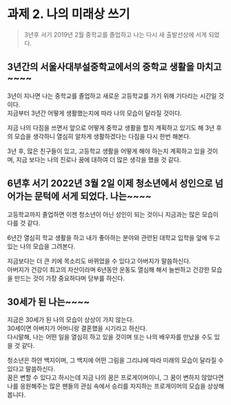 # 과제 2. 나의 미래상 쓰기
> 3년후 서기 2019년 2월 중학교를 졸업하고 나는 다시 새 출발선상에 서게 되었다.


## 3년간의 서울사대부설중학교에서의 중학교 생활을 마치고 ~~~~

3년이 지나면 나는 중학교를 졸업하고 새로운 고등학교를 가기 위해 기다리는 시간일 것이다.  
지금부터 3년간 어떻게 생활했는지에 따라 나의 모습이 달라질 것이다.  

지금 나의 다짐을 쓰면서 앞으로 어떻게 중학교 생활을 할지 계획하고 있기도 해 3년 후의 모습을 생각하니 열심히 알차게 생활하겠다는 다짐을 다시 한번 해본다.  

3년 후, 많은 친구들이 있고, 고등학교 생활을 어떻게 해야 하는지 계획하고 있을 것이며, 지금 보다는 나의 진로나 꿈에 대하여 더 많은 생각을 했을 것 같다.



## 6년후 서기 2022년 3월 2일 이제 청소년에서 성인으로 넘어가는 문턱에 서게 되었다. 나는~~~~

고등학교까지 졸업하면 이젠 청소년이 아닌 성인이 되는 것이니 지금과는 많은 모습이 다를 것 같다. 


6년간 열심히 학교 생활을 하고 내가 좋아하는 분야와 관련된 대학교 입학을 앞에 두고 있는 나의 모습을 그려본다.  

지금보다는 더 큰 키에 목소리도 바뀌었을 수 있다고 아버지가 말씀하신다.  
아버지가 건강이 최고의 자산이라며 6년동안 운동도 열심해 해서 늘씬하고 건강한 모습을 만드는 것이 가장 중요하다며 당부를 하신다.



## 30세가 된 나는~~~~

지금은 30세가 된 나의 모습이 상상이 가지 않는다.  
30세이면 아버지가 어머니랑 결혼했을 시기라고 하신다.  
다시말해, 나는 어떤 일을 열심히 하고 있을 것이며 또는 나의 배우자를 만났을 수도 있을 것 같다.

청소년은 하얀 백지이며, 그 백지에 어떤 그림을 그리냐에 따라 미래의 모습이 달라질 수 있다고 말씀하신다.  
꿈은 변할 수 있다고 하시는데 지금 나의 꿈은 프로게이머이니, 그 꿈이 변하지 않았다면 나를 응원해주는 많은 팬들의 관심 속에서 승리를 차지하는 프로게이머의 모습을 상상해 봅니다.
